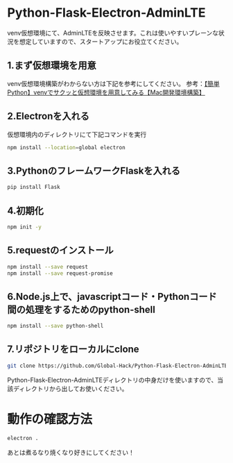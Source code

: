 # Python-Flask-Electron-AdminLTE
venv仮想環境にて、AdminLTEを反映させます。これは使いやすいプレーンな状況を想定していますので、スタートアップにお役立てください。

## 1.まず仮想環境を用意
venv仮想環境構築がわからない方は下記を参考にしてください。
参考：[【簡単Python】venvでサクッと仮想環境を用意してみる【Mac開発環境構築】](https://global-hack.com/blog/archives/93)

## 2.Electronを入れる
仮想環境内のディレクトリにて下記コマンドを実行
```bash
npm install --location=global electron
```

## 3.PythonのフレームワークFlaskを入れる
```bash
pip install Flask
```

## 4.初期化
```bash
npm init -y
```

## 5.requestのインストール
```bash
npm install --save request
npm install --save request-promise
```

## 6.Node.js上で、javascriptコード・Pythonコード間の処理をするためのpython-shell
```bash
npm install --save python-shell
```

## 7.リポジトリをローカルにclone
```bash
git clone https://github.com/Global-Hack/Python-Flask-Electron-AdminLTE.git
```
Python-Flask-Electron-AdminLTEディレクトリの中身だけを使いますので、当該ディレクトリから出してお使いください。


# 動作の確認方法
```bash
electron .
```

あとは煮るなり焼くなり好きにしてください！
